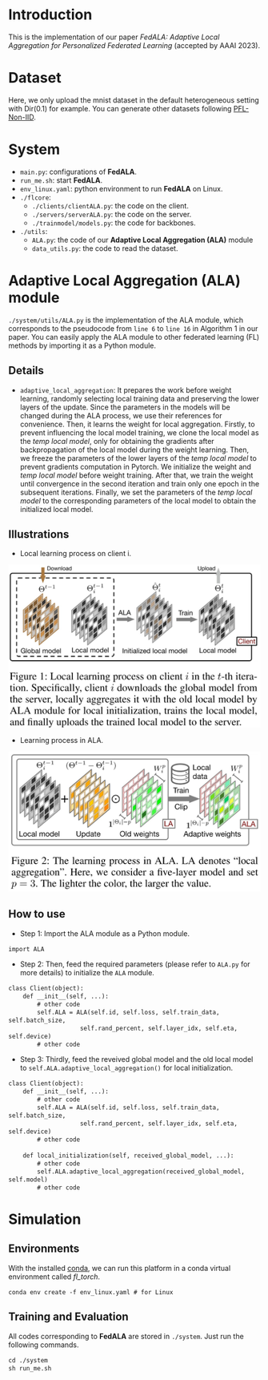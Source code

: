 # Introduction

This is the implementation of our paper *FedALA: Adaptive Local Aggregation for Personalized Federated Learning* (accepted by AAAI 2023).


# Dataset

Here, we only upload the mnist dataset in the default heterogeneous setting with Dir(0.1) for example. You can generate other datasets following [PFL-Non-IID](https://github.com/TsingZ0/PFL-Non-IID).


# System

- `main.py`: configurations of **FedALA**. 
- `run_me.sh`: start **FedALA**. 
- `env_linux.yaml`: python environment to run **FedALA** on Linux. 
- `./flcore`: 
    - `./clients/clientALA.py`: the code on the client. 
    - `./servers/serverALA.py`: the code on the server. 
    - `./trainmodel/models.py`: the code for backbones. 
- `./utils`:
    - `ALA.py`: the code of our **Adaptive Local Aggregation (ALA)** module
    - `data_utils.py`: the code to read the dataset. 

# Adaptive Local Aggregation (ALA) module

`./system/utils/ALA.py` is the implementation of the ALA module, which corresponds to the pseudocode from `line 6` to `line 16` in Algorithm 1 in our paper. You can easily apply the ALA module to other federated learning (FL) methods by importing it as a Python module. 

## Details
- `adaptive_local_aggregation`: It prepares the work before weight learning, randomly selecting local training data and preserving the lower layers of the update. Since the parameters in the models will be changed during the ALA process, we use their references for convenience. Then, it learns the weight for local aggregation. Firstly, to prevent influencing the local model training, we clone the local model as the *temp local model*, only for obtaining the gradients after backpropagation of the local model during the weight learning. Then, we freeze the parameters of the lower layers of the *temp local model* to prevent gradients computation in Pytorch. We initialize the weight and *temp local model* before weight training. After that, we train the weight until convergence in the second iteration and train only one epoch in the subsequent iterations. Finally, we set the parameters of the *temp local model* to the corresponding parameters of the local model to obtain the initialized local model. 

## Illustrations

- Local learning process on client i.

![](./figs/illustrate.jpg)

- Learning process in ALA.

![](./figs/ALA.jpg)

## How to use
- Step 1: Import the ALA module as a Python module.
```
import ALA
```

- Step 2: Then, feed the required parameters (please refer to `ALA.py` for more details) to initialize the `ALA` module.
```
class Client(object):
    def __init__(self, ...):
        # other code
        self.ALA = ALA(self.id, self.loss, self.train_data, self.batch_size, 
                    self.rand_percent, self.layer_idx, self.eta, self.device)
        # other code
```

- Step 3: Thirdly, feed the reveived global model and the old local model to `self.ALA.adaptive_local_aggregation()` for local initialization. 
```
class Client(object):
    def __init__(self, ...):
        # other code
        self.ALA = ALA(self.id, self.loss, self.train_data, self.batch_size, 
                    self.rand_percent, self.layer_idx, self.eta, self.device)
        # other code

    def local_initialization(self, received_global_model, ...):
        # other code
        self.ALA.adaptive_local_aggregation(received_global_model, self.model)
        # other code
```

# Simulation

## Environments
With the installed [conda](https://repo.anaconda.com/miniconda/Miniconda3-latest-Linux-x86_64.sh), we can run this platform in a conda virtual environment called *fl_torch*. 
```
conda env create -f env_linux.yaml # for Linux
```


## Training and Evaluation

All codes corresponding to **FedALA** are stored in `./system`. Just run the following commands.

```
cd ./system
sh run_me.sh
```